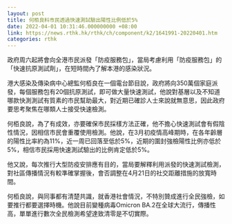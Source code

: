 ```yaml
---
layout: post
title: 何栢良料市民透過快速測試驗出陽性比例低於5%
date: 2022-04-01 10:31:46.000000000 +08:00
link: https://news.rthk.hk/rthk/ch/component/k2/1641991-20220401.htm
categories: rthk
---
```


政府周六起將會向全港市民派發「防疫服務包」，當局考慮利用「防疫服務包」的「快速抗原測試劑」，在短時間內了解本港的感染狀況。

港大感染及傳染病中心總監何栢良在一個電台節目說，政府將向350萬個家庭派發，每個服務包有20個抗原測試，即可做大量快速測試，他說對基層以及不知道哪款快測測試有質素的市民幫助最大，對近期已確診人士來說就無意思，因此政府要思考聚焦在哪類人士接受快速檢測。

何栢良說，為了有成效，亦要確保市民採樣方法正確，他不擔心快速測試會有假陰性情況，因相信市民會重覆使用檢測。他說，在3月初疫情高峰期時，在各年齡層的陽性比率約為11%，近一周已回落至低於5%，近期的圍封強檢陽性比例亦低於5%，相信市民採用快速測試驗出的比例肯定低於5%。

他又說，每次推行大型防疫安排應有目的，當局要解釋利用派發的快速測試檢測，對社區傳播情況有較準確掌握後，會否調整在4月21日的社交距離措施的放寬時間。

何栢良說，與同事都有清楚共識，就香港社會情況，不特別贊成進行全民強檢，如要推行都要選擇時機。他說目前變種病毒Omicron BA.2在全球大流行，傳播性高，單單進行數次全民檢測希望達致清零是不切實際。
